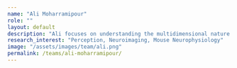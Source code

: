 ```yaml
---
name: "Ali Moharramipour"
role: ""
layout: default
description: "Ali focuses on understanding the multidimensional nature of perception."
research_interest: "Perception, Neuroimaging, Mouse Neurophysiology"
image: "/assets/images/team/ali.png"
permalink: /teams/ali-moharramipour/
---
```

